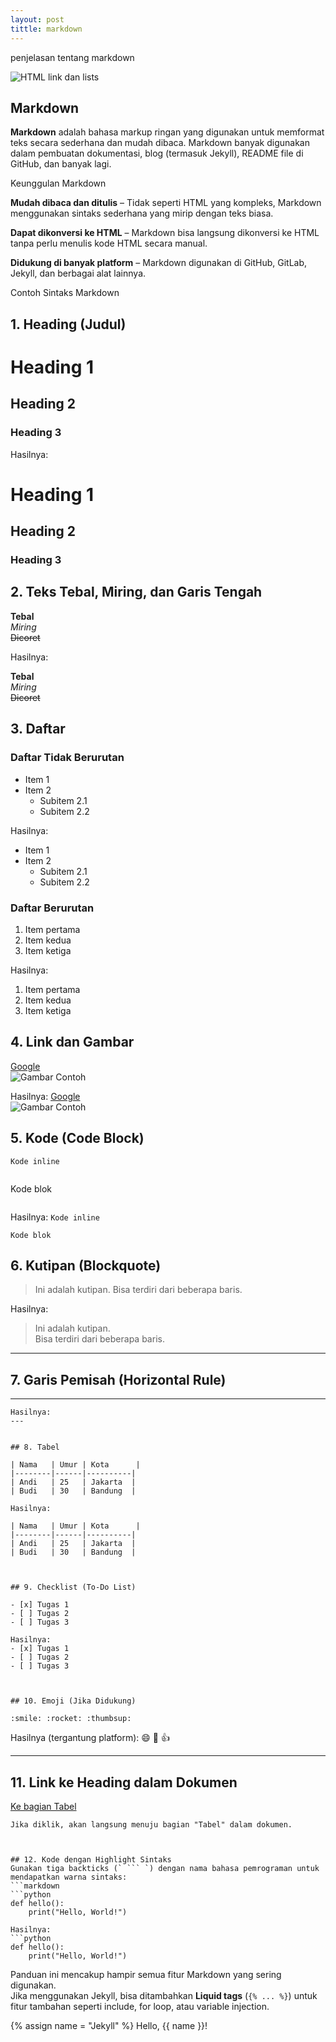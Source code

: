 ```yaml
---
layout: post
tittle: markdown
---
```


penjelasan tentang markdown

![HTML link dan lists](/assets/image/markdown.jpg)

## Markdown

**Markdown** adalah bahasa markup ringan yang digunakan untuk memformat teks secara sederhana dan mudah dibaca. Markdown banyak digunakan dalam pembuatan dokumentasi, blog (termasuk Jekyll), README file di GitHub, dan banyak lagi.

Keunggulan Markdown

**Mudah dibaca dan ditulis** – Tidak seperti HTML yang kompleks, Markdown menggunakan sintaks sederhana yang mirip dengan teks biasa.

**Dapat dikonversi ke HTML** – Markdown bisa langsung dikonversi ke HTML tanpa perlu menulis kode HTML secara manual.

**Didukung di banyak platform** – Markdown digunakan di GitHub, GitLab, Jekyll, dan berbagai alat lainnya.


Contoh Sintaks Markdown

## 1. Heading (Judul)

# Heading 1
## Heading 2
### Heading 3

Hasilnya:

# Heading 1  
## Heading 2  
### Heading 3  


## 2. Teks Tebal, Miring, dan Garis Tengah

**Tebal**  
*Miring*  
~~Dicoret~~  

Hasilnya:

**Tebal**  
*Miring*  
~~Dicoret~~  



## 3. Daftar
### **Daftar Tidak Berurutan**

- Item 1
- Item 2
  - Subitem 2.1
  - Subitem 2.2

Hasilnya:
- Item 1  
- Item 2  
  - Subitem 2.1  
  - Subitem 2.2  

### **Daftar Berurutan**

1. Item pertama
2. Item kedua
3. Item ketiga

Hasilnya:
1. Item pertama  
2. Item kedua  
3. Item ketiga  



## 4. Link dan Gambar

[Google](https://www.google.com)  
![Gambar Contoh](https://via.placeholder.com/150)

Hasilnya:
[Google](https://www.google.com)  
![Gambar Contoh](https://via.placeholder.com/150)  


## 5. Kode (Code Block)

`Kode inline`
```
```
Kode blok
```
```
Hasilnya:
`Kode inline`
```
Kode blok
```


## 6. Kutipan (Blockquote)

> Ini adalah kutipan.
> Bisa terdiri dari beberapa baris.

Hasilnya:
> Ini adalah kutipan.  
> Bisa terdiri dari beberapa baris.  

---

## 7. Garis Pemisah (Horizontal Rule)

---
```
Hasilnya:
---


## 8. Tabel

| Nama   | Umur | Kota      |
|--------|------|----------|
| Andi   | 25   | Jakarta  |
| Budi   | 30   | Bandung  |

Hasilnya:

| Nama   | Umur | Kota      |
|--------|------|----------|
| Andi   | 25   | Jakarta  |
| Budi   | 30   | Bandung  |



## 9. Checklist (To-Do List)

- [x] Tugas 1
- [ ] Tugas 2
- [ ] Tugas 3

Hasilnya:
- [x] Tugas 1  
- [ ] Tugas 2  
- [ ] Tugas 3  



## 10. Emoji (Jika Didukung)

:smile: :rocket: :thumbsup:
```
Hasilnya (tergantung platform): 😄 🚀 👍  

---

## 11. Link ke Heading dalam Dokumen

[Ke bagian Tabel](#tabel)
```
Jika diklik, akan langsung menuju bagian "Tabel" dalam dokumen.



## 12. Kode dengan Highlight Sintaks
Gunakan tiga backticks (` ``` `) dengan nama bahasa pemrograman untuk mendapatkan warna sintaks:
```markdown
```python
def hello():
    print("Hello, World!")
```
```
Hasilnya:
```python
def hello():
    print("Hello, World!")
```



Panduan ini mencakup hampir semua fitur Markdown yang sering digunakan.  
Jika menggunakan Jekyll, bisa ditambahkan **Liquid tags** (`{% ... %}`) untuk fitur tambahan seperti include, for loop, atau variable injection.

{% assign name = "Jekyll" %}
Hello, {{ name }}!
```
